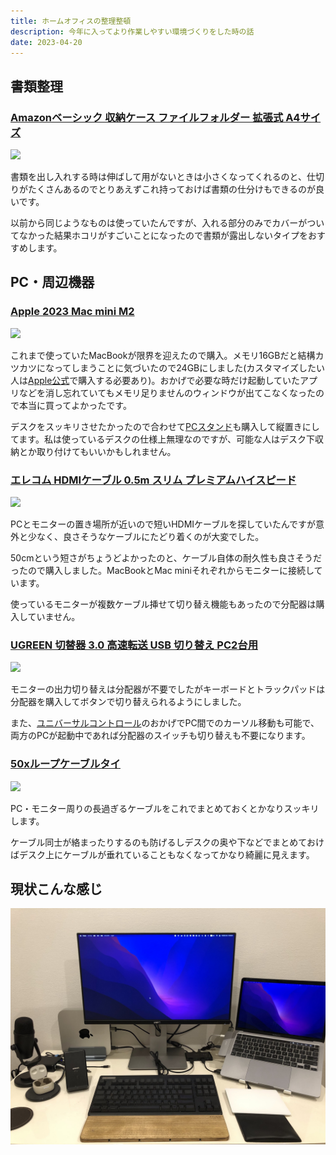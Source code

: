 ```yaml
---
title: ホームオフィスの整理整頓
description: 今年に入ってより作業しやすい環境づくりをした時の話
date: 2023-04-20
---
```


## 書類整理

### [Amazonベーシック 収納ケース ファイルフォルダー 拡張式 A4サイズ](https://amzn.to/3GSF892)

<a href="https://www.amazon.co.jp/gp/product/B01B25NN64?ie=UTF8&th=1&linkCode=li2&tag=dachi0a-22&linkId=e6522ace18fcce85f17f5d6e864819f5&language=ja_JP&ref_=as_li_ss_il" target="_blank"><img border="0" src="//ws-fe.amazon-adsystem.com/widgets/q?_encoding=UTF8&ASIN=B01B25NN64&Format=_SL160_&ID=AsinImage&MarketPlace=JP&ServiceVersion=20070822&WS=1&tag=dachi0a-22&language=ja_JP" ></a><img src="https://ir-jp.amazon-adsystem.com/e/ir?t=dachi0a-22&language=ja_JP&l=li2&o=9&a=B01B25NN64" width="1" height="1" border="0" alt="" style="border:none !important; margin:0px !important;" />

書類を出し入れする時は伸ばして用がないときは小さくなってくれるのと、仕切りがたくさんあるのでとりあえずこれ持っておけば書類の仕分けもできるのが良いです。

以前から同じようなものは使っていたんですが、入れる部分のみでカバーがついてなかった結果ホコリがすごいことになったので書類が露出しないタイプをおすすめします。

## PC・周辺機器

### [Apple 2023 Mac mini M2](https://amzn.to/40l6Ulq)

<a href="https://www.amazon.co.jp/Apple-2023-mini-%E3%83%81%E3%83%83%E3%83%95%E3%82%9A%E6%90%AD%E8%BC%89%E3%83%86%E3%82%99%E3%82%B9%E3%82%AF%E3%83%88%E3%83%83%E3%83%95%E3%82%9A%E3%82%B3%E3%83%B3%E3%83%92%E3%82%9A%E3%83%A5%E3%83%BC%E3%82%BF-8%E3%82%B3%E3%82%A2CPU%E3%81%A810%E3%82%B3%E3%82%A2GPU%E3%80%818GB/dp/B0BSHTQNH6?__mk_ja_JP=%E3%82%AB%E3%82%BF%E3%82%AB%E3%83%8A&crid=1R1E4AC32TALO&keywords=mac+mini&qid=1681860443&sprefix=mac+mini%2Caps%2C193&sr=8-1-spons&psc=1&spLa=ZW5jcnlwdGVkUXVhbGlmaWVyPUEzS09FOFRJTllBUU9PJmVuY3J5cHRlZElkPUEwNzYxNjUwMkZERFBaMlBIMEdWVCZlbmNyeXB0ZWRBZElkPUFIQkJWREZEQ1Q1TUcmd2lkZ2V0TmFtZT1zcF9hdGYmYWN0aW9uPWNsaWNrUmVkaXJlY3QmZG9Ob3RMb2dDbGljaz10cnVl&linkCode=li2&tag=dachi0a-22&linkId=12b46437e569638287fb61cbafd8ad7e&language=ja_JP&ref_=as_li_ss_il" target="_blank"><img border="0" src="//ws-fe.amazon-adsystem.com/widgets/q?_encoding=UTF8&ASIN=B0BSHTQNH6&Format=_SL160_&ID=AsinImage&MarketPlace=JP&ServiceVersion=20070822&WS=1&tag=dachi0a-22&language=ja_JP" ></a><img src="https://ir-jp.amazon-adsystem.com/e/ir?t=dachi0a-22&language=ja_JP&l=li2&o=9&a=B0BSHTQNH6" width="1" height="1" border="0" alt="" style="border:none !important; margin:0px !important;" />

これまで使っていたMacBookが限界を迎えたので購入。メモリ16GBだと結構カツカツになってしまうことに気づいたので24GBにしました(カスタマイズしたい人は[Apple公式](https://www.apple.com/jp/mac-mini/)で購入する必要あり)。おかげで必要な時だけ起動していたアプリなどを消し忘れていてもメモリ足りませんのウィンドウが出てこなくなったので本当に買ってよかったです。

デスクをスッキリさせたかったので合わせて[PCスタンド](https://amzn.to/41hgwz2)も購入して縦置きにしてます。私は使っているデスクの仕様上無理なのですが、可能な人はデスク下収納とか取り付けてもいいかもしれません。

### [エレコム HDMIケーブル 0.5m スリム プレミアムハイスピード](https://amzn.to/40melcm)

<a href="https://www.amazon.co.jp/dp/B0B5TDMFNQ?th=1&linkCode=li2&tag=dachi0a-22&linkId=9f07f917b744ce971fea73ef91a3deed&language=ja_JP&ref_=as_li_ss_il" target="_blank"><img border="0" src="//ws-fe.amazon-adsystem.com/widgets/q?_encoding=UTF8&ASIN=B0B5TDMFNQ&Format=_SL160_&ID=AsinImage&MarketPlace=JP&ServiceVersion=20070822&WS=1&tag=dachi0a-22&language=ja_JP" ></a><img src="https://ir-jp.amazon-adsystem.com/e/ir?t=dachi0a-22&language=ja_JP&l=li2&o=9&a=B0B5TDMFNQ" width="1" height="1" border="0" alt="" style="border:none !important; margin:0px !important;" />

PCとモニターの置き場所が近いので短いHDMIケーブルを探していたんですが意外と少なく、良さそうなケーブルにたどり着くのが大変でした。

50cmという短さがちょうどよかったのと、ケーブル自体の耐久性も良さそうだったので購入しました。MacBookとMac miniそれぞれからモニターに接続しています。

使っているモニターが複数ケーブル挿せて切り替え機能もあったので分配器は購入していません。

### [UGREEN 切替器 3.0 高速転送 USB 切り替え PC2台用](https://amzn.to/3on5h9K)

<a href="https://www.amazon.co.jp/gp/product/B072R16Z6S?ie=UTF8&psc=1&linkCode=li2&tag=dachi0a-22&linkId=bab749f3671cfb8815dee0a36138b353&language=ja_JP&ref_=as_li_ss_il" target="_blank"><img border="0" src="//ws-fe.amazon-adsystem.com/widgets/q?_encoding=UTF8&ASIN=B072R16Z6S&Format=_SL160_&ID=AsinImage&MarketPlace=JP&ServiceVersion=20070822&WS=1&tag=dachi0a-22&language=ja_JP" ></a><img src="https://ir-jp.amazon-adsystem.com/e/ir?t=dachi0a-22&language=ja_JP&l=li2&o=9&a=B072R16Z6S" width="1" height="1" border="0" alt="" style="border:none !important; margin:0px !important;" />

モニターの出力切り替えは分配器が不要でしたがキーボードとトラックパッドは分配器を購入してボタンで切り替えられるようにしました。

また、[ユニバーサルコントロール](https://support.apple.com/ja-jp/HT212757)のおかげでPC間でのカーソル移動も可能で、両方のPCが起動中であれば分配器のスイッチも切り替えも不要になります。

### [50xループケーブルタイ](https://amzn.to/3mLalEx)

<a href="https://www.amazon.co.jp/gp/product/B082PQ18ZJ?ie=UTF8&th=1&linkCode=li2&tag=dachi0a-22&linkId=c4917741259cf5528295b045c74a276c&language=ja_JP&ref_=as_li_ss_il" target="_blank"><img border="0" src="//ws-fe.amazon-adsystem.com/widgets/q?_encoding=UTF8&ASIN=B082PQ18ZJ&Format=_SL160_&ID=AsinImage&MarketPlace=JP&ServiceVersion=20070822&WS=1&tag=dachi0a-22&language=ja_JP" ></a><img src="https://ir-jp.amazon-adsystem.com/e/ir?t=dachi0a-22&language=ja_JP&l=li2&o=9&a=B082PQ18ZJ" width="1" height="1" border="0" alt="" style="border:none !important; margin:0px !important;" />

PC・モニター周りの長過ぎるケーブルをこれでまとめておくとかなりスッキリします。

ケーブル同士が絡まったりするのも防げるしデスクの奥や下などでまとめておけばデスク上にケーブルが垂れていることもなくなってかなり綺麗に見えます。

## 現状こんな感じ

![](/posts/20230420-1.jpg)
